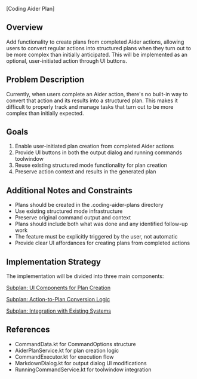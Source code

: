 [Coding Aider Plan]

## Overview
Add functionality to create plans from completed Aider actions, allowing users to convert regular actions into structured plans when they turn out to be more complex than initially anticipated. This will be implemented as an optional, user-initiated action through UI buttons.

## Problem Description
Currently, when users complete an Aider action, there's no built-in way to convert that action and its results into a structured plan. This makes it difficult to properly track and manage tasks that turn out to be more complex than initially expected.

## Goals
1. Enable user-initiated plan creation from completed Aider actions
2. Provide UI buttons in both the output dialog and running commands toolwindow
3. Reuse existing structured mode functionality for plan creation
4. Preserve action context and results in the generated plan

## Additional Notes and Constraints
- Plans should be created in the .coding-aider-plans directory
- Use existing structured mode infrastructure
- Preserve original command output and context
- Plans should include both what was done and any identified follow-up work
- The feature must be explicitly triggered by the user, not automatic
- Provide clear UI affordances for creating plans from completed actions

## Implementation Strategy
The implementation will be divided into three main components:

<!-- SUBPLAN:post_action_plan_creation_ui -->
[Subplan: UI Components for Plan Creation](post_action_plan_creation_ui.md)
<!-- END_SUBPLAN -->

<!-- SUBPLAN:post_action_plan_creation_conversion -->
[Subplan: Action-to-Plan Conversion Logic](post_action_plan_creation_conversion.md)
<!-- END_SUBPLAN -->

<!-- SUBPLAN:post_action_plan_creation_integration -->
[Subplan: Integration with Existing Systems](post_action_plan_creation_integration.md)
<!-- END_SUBPLAN -->

## References
- CommandData.kt for CommandOptions structure
- AiderPlanService.kt for plan creation logic
- CommandExecutor.kt for execution flow
- MarkdownDialog.kt for output dialog UI modifications
- RunningCommandService.kt for toolwindow integration
